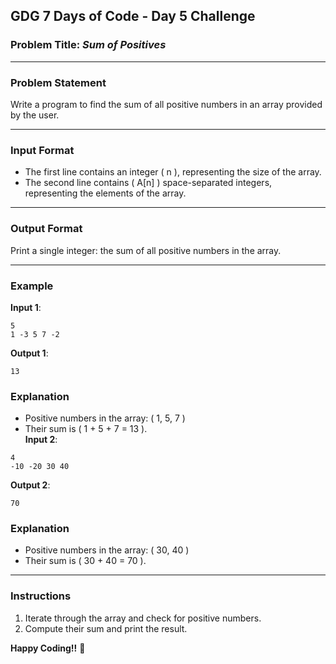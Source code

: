 ## **GDG 7 Days of Code - Day 5 Challenge**

### **Problem Title**: *Sum of Positives*  

---

### **Problem Statement**  
Write a program to find the sum of all positive numbers in an array provided by the user.  

---

### **Input Format**  
- The first line contains an integer \( n \), representing the size of the array.  
- The second line contains \( A[n] \) space-separated integers, representing the elements of the array.  

---

### **Output Format**  
Print a single integer: the sum of all positive numbers in the array.  

---


### **Example**  

**Input 1**:  
```
5  
1 -3 5 7 -2
```  

**Output 1**:  
```
13
```  
### **Explanation**  
   - Positive numbers in the array: \( 1, 5, 7 \)  
   - Their sum is \( 1 + 5 + 7 = 13 \).  
**Input 2**:  
```
4  
-10 -20 30 40
```  

**Output 2**:  
```
70
```  
### **Explanation**  
   - Positive numbers in the array: \( 30, 40 \)  
   - Their sum is \( 30 + 40 = 70 \).  
---

### **Instructions**  
1. Iterate through the array and check for positive numbers.  
2. Compute their sum and print the result.  

**Happy Coding!!** 🚀
